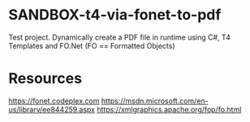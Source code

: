 # SANDBOX-t4-via-fonet-to-pdf
Test project.
Dynamically create a PDF file in runtime using C#, T4 Templates and FO.Net (FO == Formatted Objects)


# Resources
https://fonet.codeplex.com
https://msdn.microsoft.com/en-us/library/ee844259.aspx
https://xmlgraphics.apache.org/fop/fo.html
